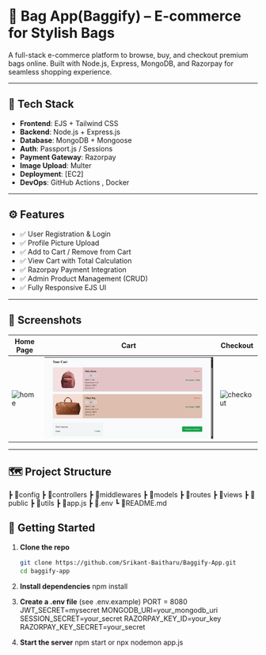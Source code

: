 # 👜 Bag App(Baggify) – E-commerce for Stylish Bags

A full-stack e-commerce platform to browse, buy, and checkout premium bags online. Built with Node.js, Express, MongoDB, and Razorpay for seamless shopping experience.

---

## 🧱 Tech Stack

- **Frontend**: EJS + Tailwind CSS
- **Backend**: Node.js + Express.js
- **Database**: MongoDB + Mongoose
- **Auth**: Passport.js / Sessions
- **Payment Gateway**: Razorpay
- **Image Upload**: Multer
- **Deployment**: [EC2]
- **DevOps**: GitHub Actions , Docker 

---

## ⚙️ Features

- ✅ User Registration & Login
- ✅ Profile Picture Upload
- ✅ Add to Cart / Remove from Cart
- ✅ View Cart with Total Calculation
- ✅ Razorpay Payment Integration
- ✅ Admin Product Management (CRUD) 
- ✅ Fully Responsive EJS UI

---

## 📸 Screenshots

| Home Page | Cart | Checkout |
|-----------|------|----------|
| ![home](./screenshots/home.png) | ![cart](./screenshots/cart.png) | ![checkout](./screenshots/checkout.png) |

---

## 🗺 Project Structure

┣ 📂config
┣ 📂controllers
┣ 📂middlewares
┣ 📂models
┣ 📂routes
┣ 📂views
┣ 📂public
┣ 📂utils
┣ 📄app.js
┣ 📄.env
┗ 📄README.md

## 🚀 Getting Started

1. **Clone the repo**
   ```bash
   git clone https://github.com/Srikant-Baitharu/Baggify-App.git
   cd baggify-app

2. **Install dependencies**
    npm install

3. **Create a .env file** (see .env.example)
    PORT = 8080
    JWT_SECRET=mysecret
    MONGODB_URI=your_mongodb_uri
    SESSION_SECRET=your_secret
    RAZORPAY_KEY_ID=your_key
    RAZORPAY_KEY_SECRET=your_secret

4. **Start the server**
    npm start or npx nodemon app.js
